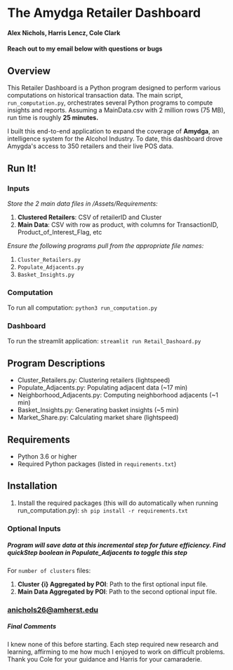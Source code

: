 # The Amydga Retailer Dashboard 
#### Alex Nichols, Harris Lencz, Cole Clark 
#### Reach out to my email below with questions or bugs


## Overview

This Retailer Dashboard is a Python program designed to perform various computations on historical transaction data. The main script, `run_computation.py`, orchestrates several Python programs to compute insights and reports.
Assuming a MainData.csv with 2 million rows (75 MB), run time is roughly **25 minutes.**

I built this end-to-end application to expand the coverage of **Amydga**, an intelligence system for the Alcohol Industry. To date, this dashboard drove Amygda's access to 350 retailers and their live POS data.

## Run It!

### Inputs
_Store the 2 main data files in /Assets/Requirements:_
1. **Clustered Retailers**: CSV of retailerID and Cluster
2. **Main Data**: CSV with row as product, with columns for TransactionID, Product_of_Interest_Flag, etc

_Ensure the following programs pull from the appropriate file names:_
1. ```Cluster_Retailers.py```
2. ```Populate_Adjacents.py```
3. ```Basket_Insights.py```

### Computation

To run all computation:  ```python3 run_computation.py ```

### Dashboard

To run the streamlit application:   ```streamlit run Retail_Dashoard.py```



## Program Descriptions

- Cluster_Retailers.py: Clustering retailers (lightspeed)
- Populate_Adjacents.py: Populating adjacent data (~17 min)
- Neighborhood_Adjacents.py: Computing neighborhood adjacents (~1 min)
- Basket_Insights.py: Generating basket insights (~5 min)
- Market_Share.py: Calculating market share (lightspeed)

## Requirements

- Python 3.6 or higher
- Required Python packages (listed in `requirements.txt`)

## Installation

1. Install the required packages (this will do automatically when running run_computation.py):
    ```sh pip install -r requirements.txt ```

### Optional Inputs 
##### Program will save data at this incremental step for future efficiency. Find quickStep boolean in Populate_Adjacents to toggle this step

For ```number of clusters``` files:
1. **Cluster {i} Aggregated by POI**: Path to the first optional input file.
2. **Main Data Aggregated by POI**: Path to the second optional input file.


### anichols26@amherst.edu


##### Final Comments
I knew none of this before starting. Each step required new research and learning, affirming to me how much I enjoyed to work on difficult problems. Thank you Cole for your guidance and Harris for your camaraderie.

